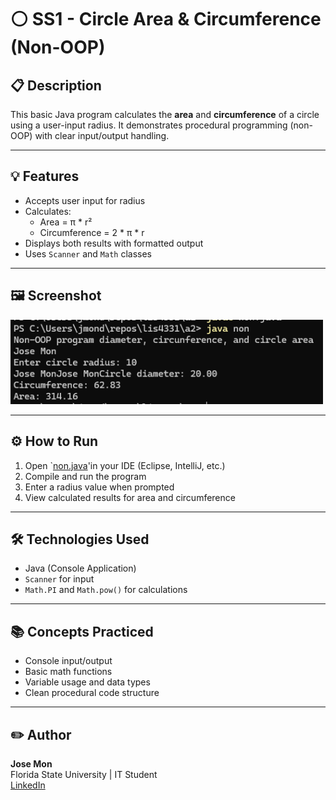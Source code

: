 # ⚪ SS1 - Circle Area & Circumference (Non-OOP)

## 📋 Description
This basic Java program calculates the **area** and **circumference** of a circle using a user-input radius. It demonstrates procedural programming (non-OOP) with clear input/output handling.

---

## 💡 Features
- Accepts user input for radius
- Calculates:
  - Area = π * r²
  - Circumference = 2 * π * r
- Displays both results with formatted output
- Uses `Scanner` and `Math` classes

---

## 🖼️ Screenshot

<img src="img/Ss1.png" alt="Circle Java Program Screenshot" width="500"/>


---

## ⚙️ How to Run
1. Open `[non.java](./non.java)'in your IDE (Eclipse, IntelliJ, etc.)
2. Compile and run the program
3. Enter a radius value when prompted
4. View calculated results for area and circumference

---

## 🛠️ Technologies Used
- Java (Console Application)
- `Scanner` for input
- `Math.PI` and `Math.pow()` for calculations

---

## 📚 Concepts Practiced
- Console input/output
- Basic math functions
- Variable usage and data types
- Clean procedural code structure

---

## ✏️ Author
**Jose Mon**  
Florida State University | IT Student  
[LinkedIn](https://www.linkedin.com/in/jose-mon-675a67311/)
